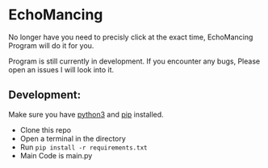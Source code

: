 # EchoMancing
No longer have you need to precisly click at the exact time, EchoMancing Program will do it for you.

Program is still currently in development. If you encounter any bugs, Please open an issues I will look into it.



## Development:
Make sure you have [python3](https://www.python.org/downloads/release/python-3124/) and [pip](https://docs.python.org/3/library/ensurepip.html#command-line-interface) installed.

- Clone this repo
- Open a terminal in the directory
- Run `pip install -r requirements.txt`
- Main Code is main.py
